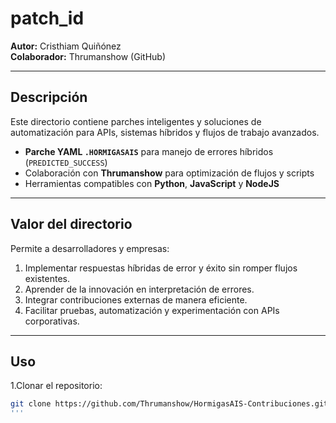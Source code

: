 # patch_id

**Autor:** Cristhiam Quiñónez  
**Colaborador:** Thrumanshow (GitHub) 

---

## Descripción
Este directorio contiene parches inteligentes y soluciones de automatización para APIs, sistemas híbridos y flujos de trabajo avanzados.

- **Parche YAML `.HORMIGASAIS`** para manejo de errores híbridos (`PREDICTED_SUCCESS`)  
- Colaboración con **Thrumanshow** para optimización de flujos y scripts  
- Herramientas compatibles con **Python**, **JavaScript** y **NodeJS**

---

## Valor del directorio
Permite a desarrolladores y empresas:

1. Implementar respuestas híbridas de error y éxito sin romper flujos existentes.  
2. Aprender de la innovación en interpretación de errores.  
3. Integrar contribuciones externas de manera eficiente.  
4. Facilitar pruebas, automatización y experimentación con APIs corporativas.

---

## Uso

1.Clonar el repositorio:
```bash
git clone https://github.com/Thrumanshow/HormigasAIS-Contribuciones.git
'''
